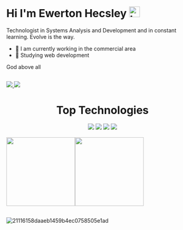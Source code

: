 ## <h1 aling="center">Hi I'm Ewerton Hecsley <img src="https://user-images.githubusercontent.com/1303154/88677602-1635ba80-d120-11ea-84d8-d263ba5fc3c0.gif" width="28px" alt="hi"></h1>


Technologist in Systems Analysis and Development and in constant learning. Evolve is the way.  <br/>


- 🔭 I am currently working in the commercial area
- 🌱 Studying web development

God above all


##

<div> 
  <a href="https://www.linkedin.com/in/ewerton-hecsley-8a613992?trk" target="_blank"> <img src="https://img.shields.io/badge/-LinkedIn-%230077B5?style=for-the-badge&logo=linkedin&logoColor=white" target="_blank"> </a>
  <a href="https://instagram.com/ewerton_hecsley" target="_blank"><img src="https://img.shields.io/badge/-Instagram-%23E4405F?style=for-the-badge&logo=instagram&logoColor=white" target="_blank"> </a>
</div>   

<h1 align="center"> Top Technologies </h1>

<div align="center">
  <img src="https://img.shields.io/badge/-Javascript-F0DB4F?style=for-the-badge&labelColor=black&logo=javascript&logoColor=F0DB4F&r" />
  <img src="https://img.shields.io/badge/-React-61DBFB?style=for-the-badge&labelColor=black&logo=react&logoColor=61DBFB" />
  <img src="https://img.shields.io/badge/-Typescript-007acc?style=for-the-badge&labelColor=black&logo=typescript&logoColor=007acc" />
  <img src="https://img.shields.io/badge/-Nodejs-3C873A?style=for-the-badge&labelColor=black&logo=node.js&logoColor=3C873A" />
</div>

<br>



<div style="display: flex"; 
   <a href="https://github.com/EwertonHecsley">
   <img height="180em" src="https://github-readme-stats.vercel.app/api?username=EwertonHecsley&show_icons=true&theme=dark&include_all_commits=true&count_private=true"/>
  <img height="180em" src="https://github-readme-stats.vercel.app/api/top-langs/?username=EwertonHecsley&layout=compact&langs_count=7&theme=dark"/>
</div>



##



![21116158daaeb1459b4ec0758505e1ad](https://user-images.githubusercontent.com/114318366/218260732-397e3bfc-9bd9-4eb8-bf31-3428b29c349a.gif)

